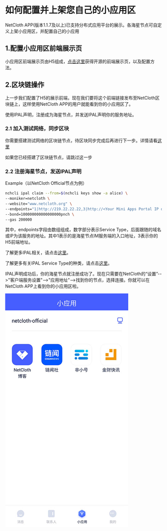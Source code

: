 # 如何配置并上架您自己的小应用区

NetCloth APP(版本1.1.7及以上)已支持分布式应用平台的展示。各海星节点可自定义上架小应用区，并配置自己的小应用

## 1.配置小应用区前端展示页

小应用区前端展示页由H5组成，[点击这里](https://github.com/netcloth/Home-H5)获得开源的前端展示页，以及配置方法。

## 2.区块链操作
上一步我们配置了H5的展示前端，现在我们要将这个前端链接发布至NetCloth区块链上，这样使用NetCloth APP的用户就能看到你的小应用区了。

使用IPAL声明，注册成为海星节点，并发送IPAL声明你的服务地址。

### 2.1 加入测试网络，同步区块
你需要搭建测试网络的区块链节点，待区块同步完成后再进行下一步。详情请看[这里](../get-started/how-to-join-testnet.md)

如果您已经搭建了区块链节点，请跳过这一步

### 2.2 注册海星节点，发送IPAL声明

Example（以NetCloth Official节点为例）

```bash
nchcli ipal claim --from=$(nchcli keys show -a alice) \
--moniker=netcloth \
--website="www.netcloth.org" \
--endpoints="1|http://219.22.22.22,3|http://<Your Mini Apps Portal IP or domain>" --details="netcloth official server endpoint" \
--bond=100000000000000000pnch \
--gas 200000
```
其中，endpoints字段由数组组成，数字部分表示Service Type，后面跟随的域名或IP为该服务的地址。其中1表示的是海星节点IM服务端的入口地址，3表示你的H5前端地址。

了解更多IPAL相关，请点击[这里](./ipal.md)。

了解更多有关IPAL Service Type的种类，请点击[这里](./ipal-service-type.md)。

IPAL声明成功后，你的海星节点就注册成功了。现在只需要在NetCloth的“设置”-->"客户端服务设置"-->"应用地址"-->找到你的节点，选择连接。你就可以在NetCloth APP上看到你的小应用区啦。

![](../images/mini-app-cn.jpg)
